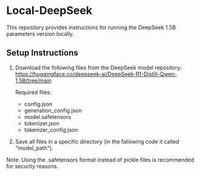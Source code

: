 # Local-DeepSeek

This repository provides instructions for running the DeepSeek 1.5B parameters version locally.

## Setup Instructions

1. Download the following files from the DeepSeek model repository: 
   https://huggingface.co/deepseek-ai/DeepSeek-R1-Distill-Qwen-1.5B/tree/main
   
   Required files:
   - config.json
   - generation_config.json
   - model.safetensors
   - tokenizer.json
   - tokenizer_config.json

2. Save all files in a specific directory (in the fallowing code it called "model_path").

Note: Using the .safetensors format instead of pickle files is recommended for security reasons.
